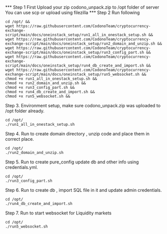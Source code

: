 *** Step 1
First Upload your zip codono_unpack.zip to /opt folder of server
You can use scp or upload using filezilla
*** Step 2
Run following
```
cd /opt/ &&
wget https://raw.githubusercontent.com/CodonoTeam/cryptocurrency-exchange-script/main/docs/oneinstack_setup/run1_all_in_onestack_setup.sh &&
wget https://raw.githubusercontent.com/CodonoTeam/cryptocurrency-exchange-script/main/docs/oneinstack_setup/run2_domain_and_unzip.sh &&
wget https://raw.githubusercontent.com/CodonoTeam/cryptocurrency-exchange-script/main/docs/oneinstack_setup/run3_config_part.sh &&
wget https://raw.githubusercontent.com/CodonoTeam/cryptocurrency-exchange-script/main/docs/oneinstack_setup/run4_db_create_and_import.sh &&
wget https://raw.githubusercontent.com/CodonoTeam/cryptocurrency-exchange-script/main/docs/oneinstack_setup/run5_websocket.sh &&
chmod +x run1_all_in_onestack_setup.sh &&
chmod +x run2_domain_and_unzip.sh &&
chmod +x run3_config_part.sh &&
chmod +x run4_db_create_and_import.sh &&
chmod +x run5_websocket.sh &&
```

Step 3.
Environment setup, make sure codono_unpack.zip was uploaded to /opt folder already.
```
cd /opt/
./run1_all_in_onestack_setup.sh
```

Step 4.
Run to create domain directory , unzip code and place them in correct place.
```
cd /opt/
./run2_domain_and_unzip.sh
```


Step 5.
Run to create pure_config update db and other info using credentials.yml.
```
cd /opt/
./run3_config_part.sh
```

Step 6.
Run to create db , import SQL file in it and update admin credentials.
```
cd /opt/
./run4_db_create_and_import.sh
```


Step 7.
Run to start websocket for Liquidity markets
```
cd /opt/
./run5_websocket.sh
```
